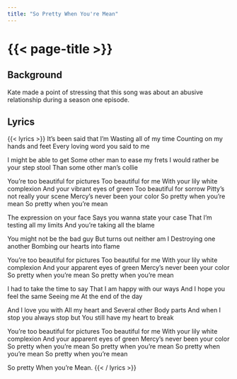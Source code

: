```yaml
---
title: "So Pretty When You're Mean"
---
```

# {{< page-title >}}

## Background
Kate made a point of stressing that this song was about an abusive relationship during a season one episode.

## Lyrics
{{< lyrics >}}
It’s been said that I’m
Wasting all of my time
Counting on my hands and feet 
Every loving word you said to me

I might be able to get
Some other man to ease my frets 
I would rather be your step stool 
Than some other man’s collie

You’re too beautiful for pictures
Too beautiful for me
With your lily white complexion 
And your vibrant eyes of green
Too beautiful for sorrow
Pitty’s not really your scene
Mercy’s never been your color
So pretty when you’re mean
So pretty when you’re mean

The expression on your face
Says you wanna state your case
That I’m testing all my limits
And you’re taking all the blame

You might not be the bad guy
But turns out neither am I
Destroying one another
Bombing our hearts into flame

You’re too beautiful for pictures
Too beautiful for me
With your lily white complexion 
And your apparent eyes of green
Mercy’s never been your color
So pretty when you’re mean
So pretty when you’re mean

I had to take the time to say
That I am happy with our ways
And I hope you feel the same
Seeing me
At the end of the day

And I love you with
All my heart and
Several other
Body parts
And when I stop you always stop but
You still have my heart to break

You’re too beautiful for pictures
Too beautiful for me
With your lily white complexion
And your apparent eyes of green
Mercy’s never been your color
So pretty when you’re mean
So pretty when you’re mean
So pretty when you’re mean
So pretty when you’re mean

So pretty
When you’re
Mean.
{{< / lyrics >}}
